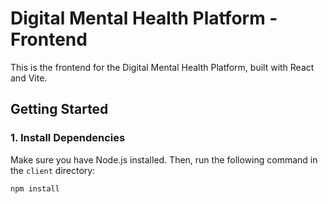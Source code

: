 # Digital Mental Health Platform - Frontend

This is the frontend for the Digital Mental Health Platform, built with React and Vite.

## Getting Started

### 1. Install Dependencies
Make sure you have Node.js installed. Then, run the following command in the `client` directory:
```bash
npm install